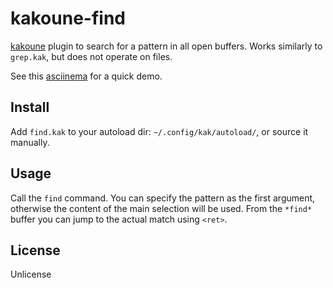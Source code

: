 # kakoune-find

[kakoune](http://kakoune.org) plugin to search for a pattern in all open buffers. Works similarly to `grep.kak`, but does not operate on files.

See this [asciinema](https://asciinema.org/a/138327) for a quick demo.

## Install

Add `find.kak` to your autoload dir: `~/.config/kak/autoload/`, or source it manually.

## Usage

Call the `find` command. You can specify the pattern as the first argument, otherwise the content of the main selection will be used. From the `*find*` buffer you can jump to the actual match using `<ret>`.

## License

Unlicense
